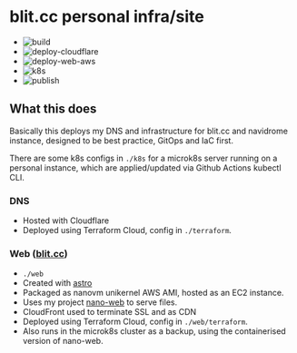 # blit.cc personal infra/site

- ![build](https://github.com/radiosilence/blit/actions/workflows/build.yml/badge.svg)
- ![deploy-cloudflare](https://github.com/radiosilence/blit/actions/workflows/deploy-cloudflare.yml/badge.svg)
- ![deploy-web-aws](https://github.com/radiosilence/blit/actions/workflows/deploy-web-aws.yml/badge.svg)
- ![k8s](https://github.com/radiosilence/blit/actions/workflows/k8s.yml/badge.svg)
- ![publish](https://github.com/radiosilence/blit/actions/workflows/publish.yml/badge.svg)

## What this does

Basically this deploys my DNS and infrastructure for blit.cc and navidrome instance, designed to be best practice, GitOps and IaC first.

There are some k8s configs in `./k8s` for a microk8s server running on a personal instance, which are applied/updated via Github Actions kubectl CLI.

### DNS

- Hosted with Cloudflare
- Deployed using Terraform Cloud, config in `./terraform`.

### Web ([blit.cc](https://blit.cc))

- `./web`
- Created with [astro](https://astro.build/)
- Packaged as nanovm unikernel AWS AMI, hosted as an EC2 instance.
- Uses my project [nano-web](https://github.com/radiosilence/nano-web) to serve files.
- CloudFront used to terminate SSL and as CDN
- Deployed using Terraform Cloud, config in `./web/terraform`.
- Also runs in the microk8s cluster as a backup, using the containerised version of nano-web.
